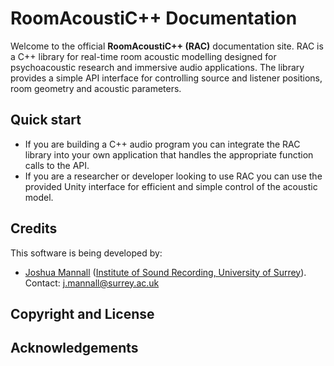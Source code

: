 # RoomAcoustiC++ Documentation

Welcome to the official **RoomAcoustiC++ (RAC)** documentation site.
RAC is a C++ library for real-time room acoustic modelling designed for psychoacoustic research and immersive audio applications.
The library provides a simple API interface for controlling source and listener positions, room geometry and acoustic parameters.

## Quick start

* If you are building a C++ audio program you can integrate the RAC library into your own application that handles the appropriate function calls to the API.
* If you are a researcher or developer looking to use RAC you can use the provided Unity interface for efficient and simple control of the acoustic model.

## Credits

This software is being developed by:

* [Joshua Mannall](https://github.com/jmannall) ([Institute of Sound Recording, University of Surrey](https://iosr.surrey.ac.uk/)). Contact: j.mannall@surrey.ac.uk

## Copyright and License

## Acknowledgements